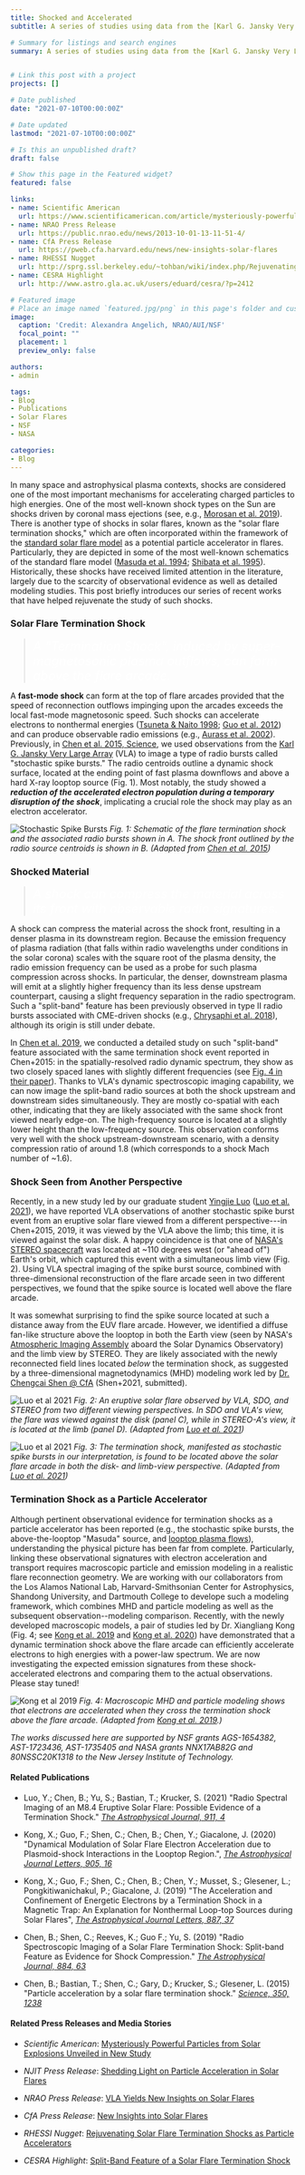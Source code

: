 ```yaml
---
title: Shocked and Accelerated
subtitle: A series of studies using data from the [Karl G. Jansky Very Large Array](https://science.nrao.edu/facilities/vla/) have revealed a specital type of shocks, called "termination shocks", as an outstanding candidate for particle acceleration in the core solar flare region.

# Summary for listings and search engines
summary: A series of studies using data from the [Karl G. Jansky Very Large Array](https://science.nrao.edu/facilities/vla/) have revealed a specital type of shocks, called "termination shocks", as an outstanding candidate for particle acceleration in the core solar flare region.


# Link this post with a project
projects: []

# Date published
date: "2021-07-10T00:00:00Z"

# Date updated
lastmod: "2021-07-10T00:00:00Z"

# Is this an unpublished draft?
draft: false

# Show this page in the Featured widget?
featured: false

links:
- name: Scientific American 
  url: https://www.scientificamerican.com/article/mysteriously-powerful-particles-from-solar-explosions-unveiled-in-new-study/
- name: NRAO Press Release 
  url: https://public.nrao.edu/news/2013-10-01-13-11-51-4/
- name: CfA Press Release
  url: https://pweb.cfa.harvard.edu/news/new-insights-solar-flares 
- name: RHESSI Nugget
  url: http://sprg.ssl.berkeley.edu/~tohban/wiki/index.php/Rejuvenating_Solar_Flare_Termination_Shocks_as_Particle_Accelerators
- name: CESRA Highlight
  url: http://www.astro.gla.ac.uk/users/eduard/cesra/?p=2412 

# Featured image
# Place an image named `featured.jpg/png` in this page's folder and customize its options here.
image:
  caption: 'Credit: Alexandra Angelich, NRAO/AUI/NSF'
  focal_point: ""
  placement: 1
  preview_only: false

authors:
- admin

tags:
- Blog
- Publications
- Solar Flares 
- NSF
- NASA

categories:
- Blog 
---
```


In many space and astrophysical plasma contexts, shocks are considered one of the most important mechanisms for accelerating charged particles to high energies. One of the most well-known shock types on the Sun are shocks driven by coronal mass ejections (see, e.g., [Morosan et al. 2019](https://ui.adsabs.harvard.edu/abs/2019NatAs...3..452M/abstract)). There is another type of shocks in solar flares, known as the "solar flare termination shocks," which are often incorporated within the framework of the [standard solar flare model](http://www.astro.gla.ac.uk/cartoons/Shibata_1995ApJ...451L..83S_FLA.html) as a potential particle accelerator in flares. Particularly, they are depicted in some of the most well-known schematics of the standard flare model ([Masuda et al. 1994](https://ui.adsabs.harvard.edu/abs/1994Natur.371..495M/abstract); [Shibata et al. 1995](https://ui.adsabs.harvard.edu/abs/1995ApJ...451L..83S/abstract)). Historically, these shocks have received limited attention in the literature, largely due to the scarcity of observational evidence as well as detailed modeling studies. This post briefly introduces our series of recent works that have helped rejuvenate the study of such shocks.   

### Solar Flare Termination Shock

> <span style="color:white; font-size:22px"><em>A "Termination Shock", induced by super-magnetosonic plasma outflows, can form above the flare arcade.</em></span>

A <strong>fast-mode shock</strong> can form at the top of flare arcades provided that the speed of reconnection outflows impinging upon the arcades exceeds the local fast-mode magnetosonic speed. Such shocks can accelerate electrons to nonthermal energies ([Tsuneta & Naito 1998](https://ui.adsabs.harvard.edu/abs/1998ApJ...495L..67T/abstract); [Guo et al. 2012](https://ui.adsabs.harvard.edu/abs/2012ApJ...753...28G/abstract)) and can produce observable radio emissions (e.g., [Aurass et al. 2002](https://ui.adsabs.harvard.edu/abs/2002A%26A...384..273A/abstract)). Previously, in [Chen et al. 2015, Science](https://ui.adsabs.harvard.edu/abs/2015Sci...350.1238C/abstract), we used observations from the [Karl G. Jansky Very Large Array](https://science.nrao.edu/facilities/vla) (VLA) to image a type of radio bursts called "stochastic spike bursts." The radio centroids outline a dynamic shock surface, located at the ending point of fast plasma downflows and above a hard X-ray looptop source (Fig. 1). Most notably, the study showed a <strong><em>reduction of the accelerated electron population during a temporary disruption of the shock</em></strong>, implicating a crucial role the shock may play as an electron accelerator. 

![Stochastic Spike Bursts](spikes.png)
*Fig. 1: Schematic of the flare termination shock and the associated radio bursts shown in A. The shock front outlined by the radio source centroids is shown in B. (Adapted from [Chen et al. 2015](https://ui.adsabs.harvard.edu/abs/2015Sci...350.1238C/abstract))*

### Shocked Material

> <span style="color:white; font-size:22px"><em>A shock can compress the material across its front with observable radio signatures.</em></span>

A shock can compress the material across the shock front, resulting in a denser plasma in its downstream region. Because the emission frequency of plasma radiation (that falls within radio wavelengths under conditions in the solar corona) scales with the square root of the plasma density, the radio emission frequency can be used as a probe for such plasma compression across shocks. In particular, the denser, downstream plasma will emit at a slightly higher frequency than its less dense upstream counterpart, causing a slight frequency separation in the radio spectrogram. Such a "split-band" feature has been previously observed in type II radio bursts associated with CME-driven shocks (e.g., [Chrysaphi et al. 2018](https://ui.adsabs.harvard.edu/abs/2018ApJ...868...79C/abstract)), although its origin is still under debate.

In [Chen et al. 2019](https://ui.adsabs.harvard.edu/abs/2019ApJ...884...63C/abstract), we conducted a detailed study on such "split-band" feature associated with the same termination shock event reported in Chen+2015: in the spatially-resolved radio dynamic spectrum, they show as two closely spaced lanes with slightly different frequencies (see [Fig. 4 in their paper](https://arxiv.org/pdf/1908.09146.pdf)). Thanks to VLA's dynamic spectroscopic imaging capability, we can now image the split-band radio sources at both the shock upstream and downstream sides simultaneously. They are mostly co-spatial with each other, indicating that they are likely associated with the same shock front viewed nearly edge-on. The high-frequency source is located at a slightly lower height than the low-frequency source. This observation conforms very well with the shock upstream-downstream scenario, with a density compression ratio of around 1.8 (which corresponds to a shock Mach number of ~1.6).

### Shock Seen from Another Perspective

Recently, in a new study led by our graduate student [Yingjie Luo](https://binchensun.org/#people) ([Luo et al. 2021](https://ui.adsabs.harvard.edu/abs/2021ApJ...911....4L/abstract)), we have reported VLA observations of another stochastic spike burst event from an eruptive solar flare viewed from a different perspective---in Chen+2015, 2019, it was viewed by the VLA above the limb; this time, it is viewed against the solar disk. A happy coincidence is that one of [NASA's STEREO spacecraft](https://stereo.gsfc.nasa.gov/) was located at ~110 degrees west (or "ahead of") Earth's orbit, which captured this event with a simultaneous limb view (Fig. 2). Using VLA spectral imaging of the spike burst source, combined with three-dimensional reconstruction of the flare arcade seen in two different perspectives, we found that the spike source is located well above the flare arcade. 

It was somewhat surprising to find the spike source located at such a distance away from the EUV flare arcade. However, we identified a diffuse fan-like structure above the looptop in both the Earth view (seen by NASA's [Atmospheric Imaging Assembly](https://sdo.gsfc.nasa.gov/) aboard the Solar Dynamics Observatory) and the limb view by STEREO. They are likely associated with the newly reconnected field lines located <em>below</em> the termination shock, as suggested by a three-dimensional magnetodynamics (MHD) modeling work led by [Dr. Chengcai Shen @ CfA](https://pweb.cfa.harvard.edu/people/chengcai-shen) (Shen+2021, submitted).

![Luo et al 2021](luo_ts_a.png)
*Fig. 2: An eruptive solar flare observed by VLA, SDO, and STEREO from two different viewing perspectives. In SDO and VLA's view, the flare was viewed against the disk (panel C), while in STEREO-A's view, it is located at the limb (panel D). (Adapted from [Luo et al. 2021](https://ui.adsabs.harvard.edu/abs/2021ApJ...911....4L/abstract))*

![Luo et al 2021](luo_ts_b.png)
*Fig. 3: The termination shock, manifested as stochastic spike bursts in our interpretation, is found to be located above the solar flare arcade in both the disk- and limb-view perspective. (Adapted from [Luo et al. 2021](https://ui.adsabs.harvard.edu/abs/2021ApJ...911....4L/abstract))*

### Termination Shock as a Particle Accelerator
Although pertinent observational evidence for termination shocks as a particle accelerator has been reported (e.g., the stochastic spike bursts, the above-the-looptop "Masuda" source, and [looptop plasma flows](https://ui.adsabs.harvard.edu/abs/2018ApJ...865..161P/abstract)), understanding the physical picture has been far from complete. Particularly, linking these observational signatures with electron acceleration and transport requires macroscopic particle and emission modeling in a realistic flare reconnection geometry. We are working with our collaborators from the Los Alamos National Lab, Harvard-Smithsonian Center for Astrophysics, Shandong University, and Dartmouth College to develope such a modeling framework, which combines MHD and particle modeling as well as the subsequent observation--modeling comparison. Recently, with the newly developed macroscopic models, a pair of studies led by Dr. Xiangliang Kong (Fig. 4; see [Kong et al. 2019](https://ui.adsabs.harvard.edu/abs/2019ApJ...887L..37K/abstract) and [Kong et al. 2020](https://ui.adsabs.harvard.edu/abs/2020ApJ...905L..16K/abstract)) have demonstrated that a dynamic termination shock above the flare arcade can efficiently accelerate electrons to high energies with a power-law spectrum. We are now investigating the expected emission signatures from these shock-accelerated electrons and comparing them to the actual observations. Please stay tuned!

![Kong et al 2019](kong_ts_2019.png)
*Fig. 4: Macroscopic MHD and particle modeling shows that electrons are accelerated when they cross the termination shock above the flare arcade. (Adapted from [Kong et al. 2019](https://ui.adsabs.harvard.edu/abs/2019ApJ...887L..37K/abstract).)*

<em>The works discussed here are supported by NSF grants AGS-1654382, AST-1723436, AST-1735405 and NASA grants NNX17AB82G and 80NSSC20K1318 to the New Jersey Institute of Technology. </em>

#### Related Publications

* Luo, Y.; Chen, B.; Yu, S.; Bastian, T.; Krucker, S. (2021) "Radio Spectral Imaging of an M8.4 Eruptive Solar Flare: Possible Evidence of a Termination Shock." [<em>The Astrophysical Journal, 911, 4</em>](https://ui.adsabs.harvard.edu/abs/2021ApJ...911....4L/abstract)

* Kong, X.; Guo, F.; Shen, C.; Chen, B.; Chen, Y.; Giacalone, J. (2020) "Dynamical Modulation of Solar Flare Electron Acceleration due to Plasmoid-shock Interactions in the Looptop Region.", [<em>The Astrophysical Journal Letters, 905, 16</em>](https://ui.adsabs.harvard.edu/abs/2020ApJ...905L..16K/abstract)

* Kong, X.; Guo, F.; Shen, C.; Chen, B.; Chen, Y.; Musset, S.; Glesener, L.; Pongkitiwanichakul, P.; Giacalone, J. (2019) "The Acceleration and Confinement of Energetic Electrons by a Termination Shock in a Magnetic Trap: An Explanation for Nonthermal Loop-top Sources during Solar Flares", [<em>The Astrophysical Journal Letters, 887, 37</em>](https://ui.adsabs.harvard.edu/abs/2019ApJ...887L..37K/abstract)

* Chen, B.; Shen, C.; Reeves, K.; Guo F.; Yu, S. (2019) "Radio Spectroscopic Imaging of a Solar Flare Termination Shock: Split-band Feature as Evidence for Shock Compression." [<em>The Astrophysical Journal, 884, 63</em>](https://ui.adsabs.harvard.edu/abs/2019ApJ...884...63C/abstract)

* Chen, B.; Bastian, T.; Shen, C.; Gary, D.; Krucker, S.; Glesener, L. (2015) "Particle acceleration by a solar flare termination shock." [<em>Science, 350, 1238</em>](https://ui.adsabs.harvard.edu/abs/2015Sci...350.1238C/abstract)

#### Related Press Releases and Media Stories
* <em>Scientific American</em>: [Mysteriously Powerful Particles from Solar Explosions Unveiled in New Study](https://www.scientificamerican.com/article/mysteriously-powerful-particles-from-solar-explosions-unveiled-in-new-study)

* <em>NJIT Press Release</em>: [Shedding Light on Particle Acceleration in Solar Flares](https://www.eurekalert.org/pub_releases/2015-12/njio-slo112515.php) 

* <em>NRAO Press Release</em>: [VLA Yields New Insights on Solar Flares](https://public.nrao.edu/news/2013-10-01-13-11-51-4/)

* <em>CfA Press Release</em>: [New Insights into Solar Flares](https://pweb.cfa.harvard.edu/news/new-insights-solar-flares)

* <em>RHESSI Nugget</em>: [Rejuvenating Solar Flare Termination Shocks as Particle Accelerators](http://sprg.ssl.berkeley.edu/~tohban/wiki/index.php/Rejuvenating_Solar_Flare_Termination_Shocks_as_Particle_Accelerators)

* <em>CESRA Highlight</em>: [Split-Band Feature of a Solar Flare Termination Shock](http://www.astro.gla.ac.uk/users/eduard/cesra/?p=2412) 

